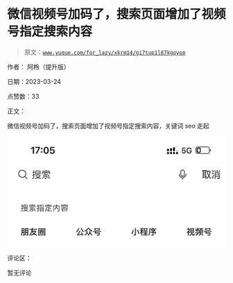 # 微信视频号加码了，搜索页面增加了视频号指定搜索内容

> 原文：[`www.yuque.com/for_lazy/xkrm14/gi7tup1l87kgpyop`](https://www.yuque.com/for_lazy/xkrm14/gi7tup1l87kgpyop)

作者： 阿柃（提升版）

日期：2023-03-24

点赞数：33

正文：

微信视频号加码了，搜索页面增加了视频号指定搜索内容，关键词 seo 走起

![](img/aa3a1c67c10a8dd5211560d23ced288b.png)  

评论区：

暂无评论

